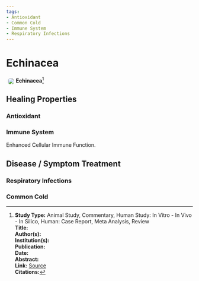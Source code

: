 ```yaml
---
tags:
- Antioxidant
- Common Cold
- Immune System
- Respiratory Infections
---
```

# Echinacea

<img src="https://res.cloudinary.com/alchemist-cookbook/image/upload/w_200,f_auto/healing-items/acai.jpg" style="border-radius: 5px; float:left; margin: 5px;">**Echinacea**[^1]

## Healing Properties

### Antioxidant

### Immune System

Enhanced Cellular Immune Function.

## Disease / Symptom Treatment

### Respiratory Infections

### Common Cold

[^1]: **Study Type:** Animal Study, Commentary, Human Study: In Vitro - In Vivo - In Silico, Human: Case Report, Meta Analysis, Review<br>**Title:** <br>**Author(s):**  <br>**Institution(s):** <br>**Publication:** <i> </i><br>**Date:** <br>**Abstract:** <i> </i><br>**Link:** [Source]()<br>**Citations:**

<!-- [^1]: 
**Title:** [ ]( )<br>
**Publication:** [ ]( )<br>
**Date:** <br>
**Study Type:** Animal Study, Commentary, Human Study: In Vitro - In Vivo - In Silico, Human: Case Report, Meta Analysis, Review<br>
**Author(s):** <br>
**Institution(s):** <br>
**Abstract:** <br>
[IPFS Link](https://ipfs.io/ipfs/) -->

<!-- <img src="https://res.cloudinary.com/alchemist-cookbook/image/upload/w_200,f_auto/healing-items/acemannan.jpg" style="border-radius: 5px; border-width: 1px; border-color: #c9c9c9; border-style: solid;   display: block; margin-left: auto; margin-right: auto;"> -->